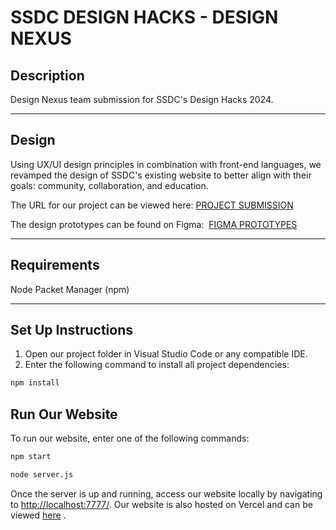 # SSDC DESIGN HACKS - DESIGN NEXUS

## Description
Design Nexus team submission for SSDC's Design Hacks 2024.

---
## Design
Using UX/UI design principles in combination with front-end languages, we revamped the design of SSDC's existing website to better align with their goals: community, collaboration, and education. 

The URL for our project can be viewed here: [PROJECT SUBMISSION](https://design-nexus-xlvii.vercel.app/)

The design prototypes can be found on Figma:  
[FIGMA PROTOTYPES](https://www.figma.com/design/uS5qUsNOSTq6jwYt5aHgZw/Untitled?node-id=0-1&t=RzHEL9WKVcZn2TDo-1)

---

## Requirements
Node Packet Manager (npm)


---
## Set Up Instructions
1. Open our project folder in Visual Studio Code or any compatible IDE.
2. Enter the following command to install all project dependencies:

```bash
npm install
```

## Run Our Website
To run our website, enter one of the following commands:

```bash
npm start
```
```bash
node server.js
```
Once the server is up and running, access our website locally by navigating to [http://localhost:7777/](http://localhost:7777/). Our website is also hosted on Vercel and can be viewed [here](https://design-nexus-xlvii.vercel.app/)
.
